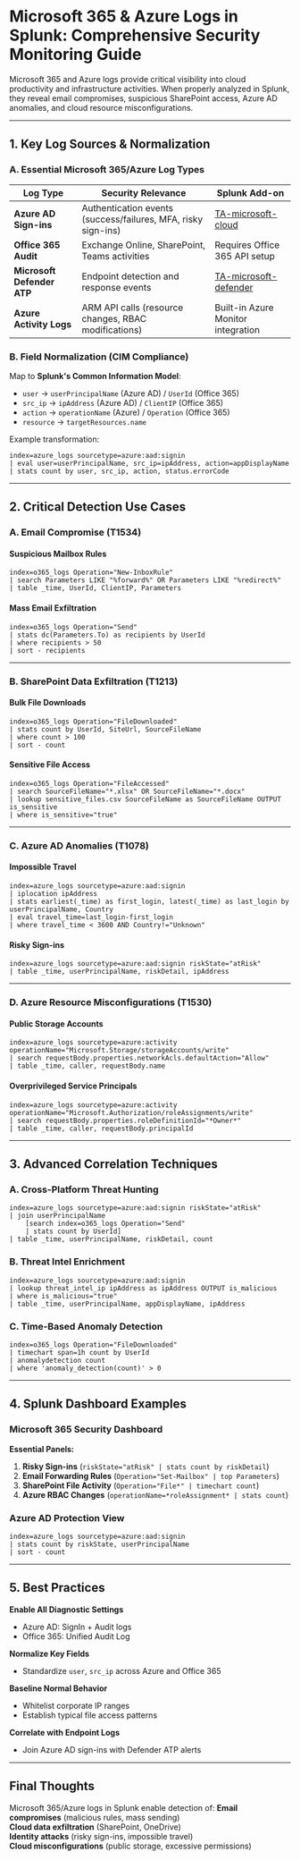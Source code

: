 # **Microsoft 365 & Azure Logs in Splunk: Comprehensive Security Monitoring Guide**

Microsoft 365 and Azure logs provide critical visibility into cloud productivity and infrastructure activities. When properly analyzed in Splunk, they reveal email compromises, suspicious SharePoint access, Azure AD anomalies, and cloud resource misconfigurations.

---

## **1. Key Log Sources & Normalization**

### **A. Essential Microsoft 365/Azure Log Types**
| **Log Type**               | **Security Relevance**                                                                 | **Splunk Add-on**                     |
|----------------------------|--------------------------------------------------------------------------------------|--------------------------------------|
| **Azure AD Sign-ins**       | Authentication events (success/failures, MFA, risky sign-ins)                       | [TA-microsoft-cloud](https://splunkbase.splunk.com/app/3110/) |
| **Office 365 Audit**        | Exchange Online, SharePoint, Teams activities                                      | Requires Office 365 API setup        |
| **Microsoft Defender ATP** | Endpoint detection and response events                                             | [TA-microsoft-defender](https://splunkbase.splunk.com/app/5367/) |
| **Azure Activity Logs**    | ARM API calls (resource changes, RBAC modifications)                               | Built-in Azure Monitor integration   |

### **B. Field Normalization (CIM Compliance)**
Map to **Splunk's Common Information Model**:
- `user` → `userPrincipalName` (Azure AD) / `UserId` (Office 365)  
- `src_ip` → `ipAddress` (Azure AD) / `ClientIP` (Office 365)  
- `action` → `operationName` (Azure) / `Operation` (Office 365)  
- `resource` → `targetResources.name`  

Example transformation:
```spl
index=azure_logs sourcetype=azure:aad:signin 
| eval user=userPrincipalName, src_ip=ipAddress, action=appDisplayName 
| stats count by user, src_ip, action, status.errorCode
```

---

## **2. Critical Detection Use Cases**

### **A. Email Compromise (T1534)**
#### **Suspicious Mailbox Rules**
```spl
index=o365_logs Operation="New-InboxRule" 
| search Parameters LIKE "%forward%" OR Parameters LIKE "%redirect%" 
| table _time, UserId, ClientIP, Parameters
```

#### **Mass Email Exfiltration**
```spl
index=o365_logs Operation="Send" 
| stats dc(Parameters.To) as recipients by UserId 
| where recipients > 50 
| sort - recipients
```

---

### **B. SharePoint Data Exfiltration (T1213)**
#### **Bulk File Downloads**
```spl
index=o365_logs Operation="FileDownloaded" 
| stats count by UserId, SiteUrl, SourceFileName 
| where count > 100 
| sort - count
```

#### **Sensitive File Access**
```spl
index=o365_logs Operation="FileAccessed" 
| search SourceFileName="*.xlsx" OR SourceFileName="*.docx" 
| lookup sensitive_files.csv SourceFileName as SourceFileName OUTPUT is_sensitive 
| where is_sensitive="true"
```

---

### **C. Azure AD Anomalies (T1078)**
#### **Impossible Travel**
```spl
index=azure_logs sourcetype=azure:aad:signin 
| iplocation ipAddress 
| stats earliest(_time) as first_login, latest(_time) as last_login by userPrincipalName, Country 
| eval travel_time=last_login-first_login 
| where travel_time < 3600 AND Country!="Unknown"
```

#### **Risky Sign-ins**
```spl
index=azure_logs sourcetype=azure:aad:signin riskState="atRisk" 
| table _time, userPrincipalName, riskDetail, ipAddress
```

---

### **D. Azure Resource Misconfigurations (T1530)**
#### **Public Storage Accounts**
```spl
index=azure_logs sourcetype=azure:activity operationName="Microsoft.Storage/storageAccounts/write" 
| search requestBody.properties.networkAcls.defaultAction="Allow" 
| table _time, caller, requestBody.name
```

#### **Overprivileged Service Principals**
```spl
index=azure_logs sourcetype=azure:activity operationName="Microsoft.Authorization/roleAssignments/write" 
| search requestBody.properties.roleDefinitionId="*Owner*" 
| table _time, caller, requestBody.principalId
```

---

## **3. Advanced Correlation Techniques**

### **A. Cross-Platform Threat Hunting**
```spl
index=azure_logs sourcetype=azure:aad:signin riskState="atRisk" 
| join userPrincipalName 
    [search index=o365_logs Operation="Send" 
    | stats count by UserId] 
| table _time, userPrincipalName, riskDetail, count
```

### **B. Threat Intel Enrichment**
```spl
index=azure_logs sourcetype=azure:aad:signin 
| lookup threat_intel_ip ipAddress as ipAddress OUTPUT is_malicious 
| where is_malicious="true" 
| table _time, userPrincipalName, appDisplayName, ipAddress
```

### **C. Time-Based Anomaly Detection**
```spl
index=o365_logs Operation="FileDownloaded" 
| timechart span=1h count by UserId 
| anomalydetection count 
| where 'anomaly_detection(count)' > 0
```

---

## **4. Splunk Dashboard Examples**

### **Microsoft 365 Security Dashboard**
**Essential Panels:**
1. **Risky Sign-ins** (`riskState="atRisk" | stats count by riskDetail`)
2. **Email Forwarding Rules** (`Operation="Set-Mailbox" | top Parameters`)
3. **SharePoint File Activity** (`Operation="File*" | timechart count`)
4. **Azure RBAC Changes** (`operationName=*roleAssignment* | stats count`)

### **Azure AD Protection View**
```spl
index=azure_logs sourcetype=azure:aad:signin 
| stats count by riskState, userPrincipalName 
| sort - count
```

---

## **5. Best Practices**

 **Enable All Diagnostic Settings**  
   - Azure AD: SignIn + Audit logs  
   - Office 365: Unified Audit Log  

 **Normalize Key Fields**  
   - Standardize `user`, `src_ip` across Azure and Office 365  

 **Baseline Normal Behavior**  
   - Whitelist corporate IP ranges  
   - Establish typical file access patterns  

 **Correlate with Endpoint Logs**  
   - Join Azure AD sign-ins with Defender ATP alerts  

---

## **Final Thoughts**
Microsoft 365/Azure logs in Splunk enable detection of:
 **Email compromises** (malicious rules, mass sending)  
 **Cloud data exfiltration** (SharePoint, OneDrive)  
 **Identity attacks** (risky sign-ins, impossible travel)  
 **Cloud misconfigurations** (public storage, excessive permissions)  
